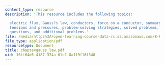 ```yaml
---
content_type: resource
description: 'This resource includes the following topics:

  electric flux, Gauss?s law, conductors, force on a conductor, summary, appendix:
  tensions and pressures, problem-solving strategies, solved problems, conceptual
  questions, and additional problems.'
file: /media/https%3A/open-learning-course-data-rc.s3.amazonaws.com/8-02t-electricity-and-magnetism-spring-2005/16ff64d64187374a61c28a1f9f16f348_chapte4gauss_law.pdf
file_type: application/pdf
resourcetype: Document
title: chapte4gauss_law.pdf
uid: 16ff64d6-4187-374a-61c2-8a1f9f16f348
---
```

